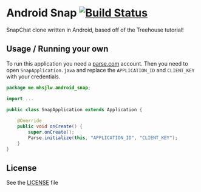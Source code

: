 Android Snap [![Build Status](https://travis-ci.org/mhsjlw/AndroidSnap.svg)](https://travis-ci.org/mhsjlw/AndroidSnap)
============

SnapChat clone written in Android, based off of the Treehouse tutorial!

## Usage / Running your own
To run this application you need a [parse.com](https://parse.com/) account. Then you need to open `SnapApplication.java` and replace the `APPLICATION_ID` and `CLIENT_KEY` with your credentials.

```java
package me.mhsjlw.android_snap;

import ...

public class SnapApplication extends Application {
	
	@Override
	public void onCreate() { 
		super.onCreate();
	    Parse.initialize(this, "APPLICATION_ID", "CLIENT_KEY");
	}
}
```

## License
See the [LICENSE](https://github.com/mhsjlw/AndroidSnap/blob/master/LICENSE) file
